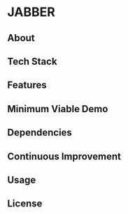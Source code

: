 # JABBER 

## About




## Tech Stack




## Features




## Minimum Viable Demo




## Dependencies




## Continuous Improvement




## Usage

## License